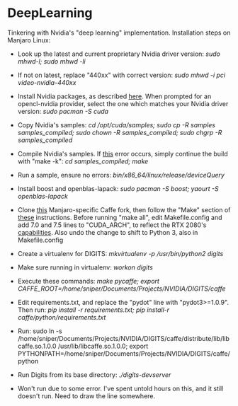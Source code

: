 # DeepLearning
Tinkering with Nvidia's "deep learning" implementation. Installation steps on
Manjaro Linux:

* Look up the latest and current proprietary Nvidia driver version:
*sudo mhwd-l; sudo mhwd -li*

* If not on latest, replace "440xx" with correct version:
*sudo mhwd -i pci video-nvidia-440xx*

* Install Nvidia packages, as described [here](https://wiki.archlinux.org/index.php/GPGPU#CUDA).
When prompted for an opencl-nvidia provider, select the one which matches
your Nvidia driver version: *sudo pacman -S cuda*

* Copy Nvidia's samples: *cd /opt/cuda/samples; sudo cp -R
samples samples_compiled; sudo chown -R <user> samples_compiled; sudo
chgrp -R <user> samples_compiled*

* Compile Nvidia's samples. If [this](https://github.com/NVIDIA/cuda-samples/issues/22)
error occurs, simply continue the build with "make -k":
*cd samples_compiled; make*

* Run a sample, ensure no errors: *bin/x86_64/linux/release/deviceQuery*

* Install boost and openblas-lapack: *sudo pacman -S boost;
yaourt -S openblas-lapack*

* Clone [this](https://github.com/asadalam/caffe) Manjaro-specific
Caffe fork, then follow the "Make" section of [these](http://caffe.berkeleyvision.org/installation.html)
instructions. Before running "make all", edit Makefile.config and
add 7.0 and 7.5 lines to "CUDA_ARCH", to reflect the RTX 2080's
[capabilities](https://developer.nvidia.com/cuda-gpus). Also undo
the change to shift to Python 3, also in Makefile.config

* Create a virtualenv for DIGITS: *mkvirtualenv -p /usr/bin/python2 digits*

* Make sure running in virtualenv: *workon digits*

* Execute these commands: *make pycaffe;
export CAFFE_ROOT=/home/sniper/Documents/Projects/NVIDIA/DIGITS/caffe*

* Edit requirements.txt, and replace the "pydot" line with "pydot3>=1.0.9".
Then run: *pip install -r requirements.txt;
pip install-r caffe/python/requirements.txt*

* Run: sudo ln -s /home/sniper/Documents/Projects/NVIDIA/DIGITS/caffe/distribute/lib/libcaffe.so.1.0.0 /usr/lib/libcaffe.so.1.0.0; 
export PYTHONPATH=/home/sniper/Documents/Projects/NVIDIA/DIGITS/caffe/python

* Run Digits from its base directory: *./digits-devserver*

* Won't run due to some error. I've spent untold hours on this, and
it still doesn't run. Need to draw the line somewhere.
